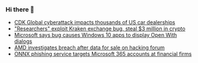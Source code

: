 ### Hi there 👋

<!--START_SECTION:feed-->
* [CDK Global cyberattack impacts thousands of US car dealerships](https://www.bleepingcomputer.com/news/security/cdk-global-cyberattack-impacts-thousands-of-us-car-dealerships/)
* ["Researchers" exploit Kraken exchange bug, steal $3 million in crypto](https://www.bleepingcomputer.com/news/security/researchers-exploit-kraken-exchange-bug-steal-3-million-in-crypto/)
* [Microsoft says bug causes Windows 10 apps to display Open With dialogs](https://www.bleepingcomputer.com/news/microsoft/microsoft-says-bug-causes-windows-10-apps-to-display-open-with-dialogs/)
* [AMD investigates breach after data for sale on hacking forum](https://www.bleepingcomputer.com/news/security/amd-investigates-breach-after-data-for-sale-on-hacking-forum/)
* [ONNX phishing service targets Microsoft 365 accounts at financial firms](https://www.bleepingcomputer.com/news/security/onnx-phishing-service-targets-microsoft-365-accounts-at-financial-firms/)
<!--END_SECTION:feed-->

<!--
**frankenk/frankenk** is a ✨ _special_ ✨ repository because its `README.md` (this file) appears on your GitHub profile.

Here are some ideas to get you started:

- 🔭 I’m currently working on ...
- 🌱 I’m currently learning ...
- 👯 I’m looking to collaborate on ...
- 🤔 I’m looking for help with ...
- 💬 Ask me about ...
- 📫 How to reach me: ...
- 😄 Pronouns: ...
- ⚡ Fun fact: ...
-->



